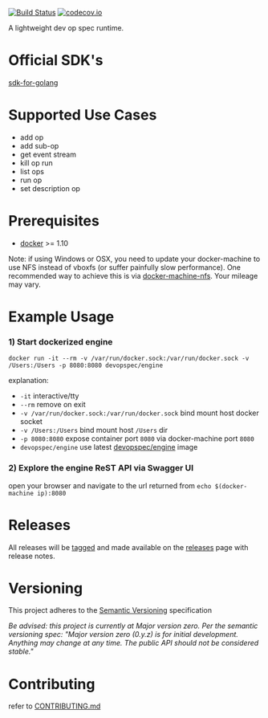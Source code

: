 [![Build Status](https://travis-ci.org/dev-op-spec/engine.svg?branch=master)](https://travis-ci.org/dev-op-spec/engine)
[![codecov.io](https://codecov.io/github/dev-op-spec/engine/coverage.svg?branch=master)](https://codecov.io/github/dev-op-spec/engine?branch=master)

A lightweight dev op spec runtime.

# Official SDK's

[sdk-for-golang](https://github.com/dev-op-spec/sdk-for-golang)

# Supported Use Cases
- add op
- add sub-op
- get event stream
- kill op run
- list ops
- run op
- set description op


# Prerequisites
- [docker](https://github.com/docker/docker) >= 1.10

Note: if using Windows or OSX, you need to update your docker-machine to use NFS instead of vboxfs 
(or suffer painfully slow performance). One recommended way to achieve this is via 
[docker-machine-nfs](https://github.com/adlogix/docker-machine-nfs). 
Your mileage may vary.

# Example Usage

### 1) Start dockerized engine
```SHELL
docker run -it --rm -v /var/run/docker.sock:/var/run/docker.sock -v /Users:/Users -p 8080:8080 devopspec/engine
```
explanation:

- `-it` interactive/tty
- `--rm` remove on exit
- `-v /var/run/docker.sock:/var/run/docker.sock` bind mount host docker socket
- `-v /Users:/Users` bind mount host `/Users` dir
- `-p 8080:8080` expose container port `8080` via docker-machine port `8080`
- `devopspec/engine` use latest [devopspec/engine](https://hub.docker.com/r/devopspec/engine/) image

### 2) Explore the engine ReST API via Swagger UI

open your browser and navigate to the url returned from `echo $(docker-machine ip):8080`

# Releases
All releases will be [tagged](https://github.com/dev-op-spec/engine/tags) and made available on the [releases](https://github.com/dev-op-spec/engine/releases) page with release notes.

# Versioning
This project adheres to the [Semantic Versioning](http://semver.org/) specification

*Be advised: this project is currently at Major version zero. Per the semantic versioning spec: "Major version zero (0.y.z) is for initial development. Anything may change at any time. The public API should not be considered stable."*

# Contributing

refer to [CONTRIBUTING.md](CONTRIBUTING.md)
